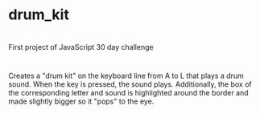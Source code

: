 # drum_kit
#
First project of JavaScript 30 day challenge
#
Creates a "drum kit" on the keyboard line from A to L that plays a drum sound.
When the key is pressed, the sound plays.  Additionally, the box of the corresponding letter and sound is highlighted around the border and made slightly bigger so it "pops" to the eye.
